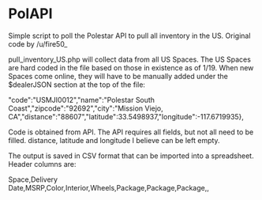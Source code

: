 # PolAPI

Simple script to poll the Polestar API to pull all inventory in the US. Original code by /u/fire50_

pull_inventory_US.php will collect data from all US Spaces. The US Spaces are hard coded in the file based on those in existence as of 1/19. When new Spaces come online, they will have to be manually added under the $dealerJSON section at the top of the file:

"code":"USMJI0012","name":"Polestar South Coast","zipcode":"92692","city":"Mission Viejo, CA","distance":"88607","latitude":33.5498937,"longitude":-117.6719935},

Code is obtained from API. The API requires all fields, but not all need to be filled. distance, latitude and longitude I believe can be left empty.

The output is saved in CSV format that can be imported into a spreadsheet. Header columns are: 

Space,Delivery Date,MSRP,Color,Interior,Wheels,Package,Package,Package,,


